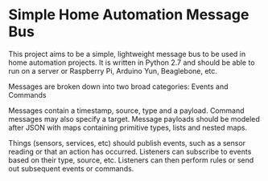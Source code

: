 Simple Home Automation Message Bus
==================================

This project aims to be a simple, lightweight message bus to be used
in home automation projects. It is written in Python 2.7 and should
be able to run on a server or Raspberry Pi, Arduino Yun, Beaglebone, etc.

Messages are broken down into two broad categories: Events and Commands

Messages contain a timestamp, source, type and a payload. Command messages may
also specify a target. Message payloads should be modeled after JSON with
maps containing primitive types, lists and nested maps.

Things (sensors, services, etc) should publish events, such as a sensor reading
or that an action has occurred. Listeners can subscribe to events based on their
type, source, etc. Listeners can then perform rules or send out subsequent
events or commands.
